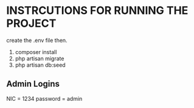 # INSTRCUTIONS FOR RUNNING THE PROJECT
create the .env file then.
1. composer install
2. php artisan migrate
3. php artisan db:seed

## Admin Logins
NIC = 1234
password = admin


